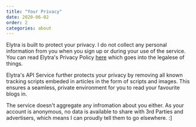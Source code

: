 ```yaml
---
title: "Your Privacy"
date: 2020-06-02
order: 2
categories: about
---
```


Elytra is built to protect your privacy. I do not collect any personal information from you when you sign up or during your use of the service. You can read Elytra's Privacy Policy [here](https://elytra.app/privacy) which goes into the legalese of things. 

Elytra's API Service further protects your privacy by removing all known tracking scripts embeded in articles in the form of scripts and images. This ensures a seamless, private environment for you to read your favourite blogs in. 

The service doesn't aggregate any infromation about you either. As your account is anonymous, no data is available to share with 3rd Parties and advertisers, which means I can proudly tell them to go elsewhere. :]
